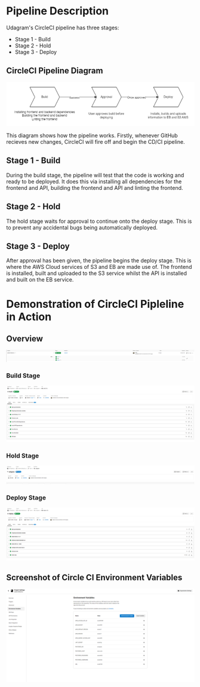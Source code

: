 # Pipeline Description

Udagram's CircleCI pipeline has three stages: 
- Stage 1 - Build
- Stage 2 - Hold
- Stage 3 - Deploy

## CircleCI Pipeline Diagram
![Diagram](./images/pipeline_diagram.png)

This diagram shows how the pipeline works. Firstly, whenever GitHub recieves new changes, CircleCI will fire off and begin the CD/CI pipeline.

## Stage 1 - Build
During the build stage, the pipeline will test that the code is working and ready to be deployed. It does this via installing all dependencies for the frontend and API, building the frontend and API and linting the frontend.

## Stage 2 - Hold
The hold stage waits for approval to continue onto the deploy stage. This is to prevent any accidental bugs being automatically deployed.

## Stage 3 - Deploy
After approval has been given, the pipeline begins the deploy stage. This is where the AWS Cloud services of S3 and EB are made use of. The frontend is installed, built and uploaded to the S3 service whilst the API is installed and built on the EB service.

# Demonstration of CircleCI Pipleline in Action
## Overview
![Overview](./images/circleci-overview.png)
### Build Stage
![Build Stage](./images/circleci-build.png)
### Hold Stage
![Hold Stage](./images/circleci-hold.png)
### Deploy Stage
![Deploy Stage](./images/circleci-deploy.png)
## Screenshot of Circle CI Environment Variables
![Environment Variables](./images/circleci-env.png)
